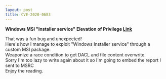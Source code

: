 ```yaml
---
layout: post
title: CVE-2020-0683
---
```

__Windows MSI "Installer service" Elevation of Privilege [Link](https://docs.microsoft.com/en-us/windows/win32/msi/windows-installer-portal)__   
  
That was a fun bug and unexpected!  
Here's how I manage to exploit "Windows Installer service" through a custom MSI package.  
Weaponize a race condition to get DACL and file content overwrite.  
Sorry I'm too lazy to write again about it so I'm going to embed the report I sent to MSRC  
Enjoy the reading.  
<object data="/Assets/MSI_EoP_New.pdf" type="application/pdf" height="800px" width="100%" >
    <embed src="/Assets/MSI_EoP_New.pdf" type="application/pdf" height="800px" width="100%" />
</object>
    
